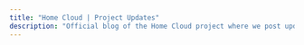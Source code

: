 ```yaml
---
title: "Home Cloud | Project Updates"
description: "Official blog of the Home Cloud project where we post updates and info about Home Cloud."
---
```

